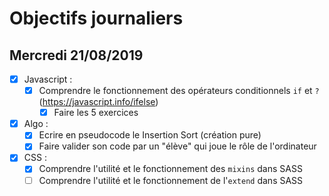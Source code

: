 # Objectifs journaliers

## Mercredi 21/08/2019


* [x] Javascript :
  *  [x] Comprendre le fonctionnement des opérateurs conditionnels `if` et `?` (https://javascript.info/ifelse)
    * [x] Faire les 5 exercices

* [x] Algo : 
  * [x] Ecrire en pseudocode le Insertion Sort (création pure)
  * [x] Faire valider son code par un "élève" qui joue le rôle de l'ordinateur

* [x] CSS : 
  * [x] Comprendre l'utilité et le fonctionnement des `mixins` dans SASS
  * [ ] Comprendre l'utilité et le fonctionnement de l'`extend` dans SASS 
